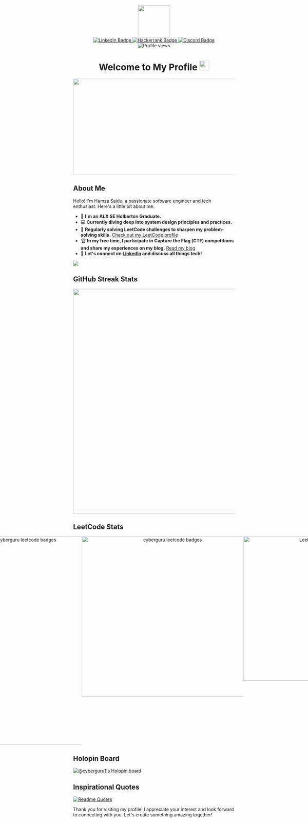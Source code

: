 <div id="header" align="center">
  <img src="https://media.giphy.com/media/M9gbBd9nbDrOTu1Mqx/giphy.gif" width="100"/>

  <div id="badges" align="center">
    <a href="https://www.linkedin.com/in/hamza-saidu">
      <img src="https://img.shields.io/badge/LinkedIn-blue?style=for-the-badge&logo=linkedin&logoColor=white" alt="LinkedIn Badge"/>
    </a>
    <a href="https://www.hackerrank.com/hamzasaidu34">
      <img src="https://img.shields.io/badge/Hackerrank-green?style=for-the-badge&logo=Hackerrank&logoColor=white" alt="Hackerrank Badge"/>
    </a>
    <a href="https://discord.com/users/cyber_guru#9217">
      <img src="https://img.shields.io/badge/Discord-blue?style=for-the-badge&logo=discord&logoColor=white" alt="Discord Badge"/>
    </a>
    <div align="center">
      <img src="https://komarev.com/ghpvc/?username=Cyberguru1&style=flat-square&color=blue" alt="Profile views"/>
    </div>
  </div>

  <h1>
    Welcome to My Profile
    <img src="https://media.giphy.com/media/hvRJCLFzcasrR4ia7z/giphy.gif" width="30px"/>
  </h1>
</div>

<div align="center">
  <img src="https://media.giphy.com/media/dWesBcTLavkZuG35MI/giphy.gif" width="600" height="300"/>
</div>

## About Me

Hello! I'm Hamza Saidu, a passionate software engineer and tech enthusiast. Here's a little bit about me:

- 🌱 **I'm an ALX SE Holberton Graduate.**
- 💻 **Currently diving deep into system design principles and practices.**
- 🧩 **Regularly solving LeetCode challenges to sharpen my problem-solving skills.** [Check out my LeetCode profile](https://leetcode.com/u/cyberguru1)
- 🏆 **In my free time, I participate in Capture the Flag (CTF) competitions and share my experiences on my blog.** [Read my blog](https://cyberguru1.github.io/)
- 🤝 **Let's connect on [LinkedIn](https://www.linkedin.com/in/hamza-saidu) and discuss all things tech!**

![](https://hit.yhype.me/github/profile?user_id=107911619)

## GitHub Streak Stats
<div align="center">
 <img src="https://github-readme-streak-stats.herokuapp.com/?user=Cyberguru1&theme=black-ice&hide_border=true&stroke=0000&background=060A0CD0" width="700"/>
</div>

## LeetCode Stats
<div align="center">
  <div style="display: flex; justify-content: center;">
   <img src="https://leetcard.jacoblin.cool/cyberguru1?theme=wtf&font=Kotta%20One&ext=heatmap" alt="cyberguru leetcode badges" height="650" />
   <img src="https://leetcard.jacoblin.cool/cyberguru1?theme=wtf&font=Kotta%20One&ext=activity" alt="cyberguru leetcode badges" height="500" width="550"/>
   <img src="https://leetcode-badge-showcase.vercel.app/api?username=cyberguru1&theme=github-dark&border=border&animated=true" alt="LeetCode badges" width="450"/>
  </div>
</div>


## Holopin Board
[![@cyberguru1's Holopin board](https://holopin.me/cyberguru1)](https://holopin.io/@cyberguru1)

## Inspirational Quotes
[![Readme Quotes](https://quotes-github-readme.vercel.app/api?type=horizontal&theme=dark)](https://github.com/piyushsuthar/github-readme-quotes)

Thank you for visiting my profile! I appreciate your interest and look forward to connecting with you. Let's create something amazing together!
